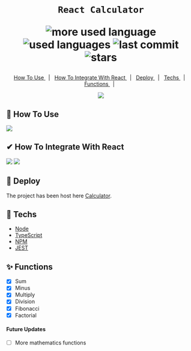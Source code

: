 ﻿<h1 align='center'>

    React Calculator

   <p align="center">
      <img alt="more used language" src="https://img.shields.io/github/languages/top/Dants0/react-calculator-epx?color=171717&labelColor=FFE000">
      <img alt="used languages" src="https://img.shields.io/github/languages/count/Dants0/react-calculator-epx?color=171717&labelColor=FFE000">
      <img alt="last commit" src="https://img.shields.io/github/last-commit/Dants0/react-calculator-epx?color=171717&labelColor=FFE000">
      <img alt="stars" src="https://img.shields.io/github/stars/dants0/react-calculator-epx?color=171717&labelColor=FFE000">
  </p>  
</h1>


<p align="center">
  <a href="#-How To Use"> How To Use  </a>&nbsp;&nbsp;|&nbsp;&nbsp;
  <a href="#-How To Integrate With React"> How To Integrate With React </a>&nbsp;&nbsp;|&nbsp;&nbsp;
  <a href="#-Deploy"> Deploy </a>&nbsp;&nbsp;|&nbsp;&nbsp;
  <a href="#-Tecnologias"> Techs </a>&nbsp;&nbsp;|&nbsp;&nbsp;
  <a href="#-Funcionalidades"> Functions  </a>&nbsp;&nbsp;|&nbsp;&nbsp;
</p>


<div align='center'>
  <img src="https://i.ibb.co/c29nBdJ/imagem-2023-07-27-130618226.png"/>
</div>


## 🔎 How To Use
<div>
<img src="https://iili.io/HZdmoLN.png"/>
</div>

## ✔ How To Integrate With React
<div align="start">
<img src="https://iili.io/HZdycfS.png"/>
<img src="https://iili.io/HZdyhWQ.png"/>
</div>

## 🎉 Deploy
The project has been host here [Calculator](https://calculator-module.vercel.app).

## 🧪 Techs
- [Node](https://nodejs.org/pt-br/docs)
- [TypeScript](https://devdocs.io/javascript/)
- [NPM](https://www.npmjs.com)
- [JEST](https://jestjs.io/docs/getting-started)

## ✨ Functions
- [X] Sum
- [X] Minus
- [X] Multiply
- [X] Division
- [X] Fibonacci
- [X] Factorial

#### Future Updates
- [ ] More mathematics functions


